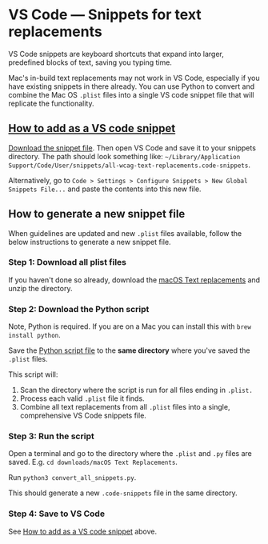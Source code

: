 # VS Code — Snippets for text replacements

VS Code snippets are keyboard shortcuts that expand into larger, predefined blocks of text, saving you typing time.

Mac's in-build text replacements may not work in VS Code, especially if you have existing snippets in there already. You can use Python to convert and combine the Mac OS `.plist` files into a single VS code snippet file that will replicate the functionality.

## [How to add as a VS code snippet](#how-to-add-as-a-vs-code-snippet)

[Download the snippet file](WCAG-Docs/VS-code-snippets/all-wcag-text-replacements.code-snippets). Then open VS Code and save it to your snippets directory. The path should look something like: `~/Library/Application Support/Code/User/snippets/all-wcag-text-replacements.code-snippets`.

Alternatively, go to `Code > Settings > Configure Snippets > New Global Snippets File...` and paste the contents into this new file.

## How to generate a new snippet file

When guidelines are updated and new `.plist` files available, follow the below instructions to generate a new snippet file.

### Step 1: Download all plist files

If you haven't done so already, download the [macOS Text replacements](WCAG-Docs/macOS-Text-Replacements) and unzip the directory.

### Step 2: Download the Python script

Note, Python is required. If you are on a Mac you can install this with `brew install python`. 

Save the [Python script file](WCAG-Docs/VS-code-snippets/convert_all_snippets.py) to the **same directory** where you've saved the `.plist` files. 

This script will:
1. Scan the directory where the script is run for all files ending in `.plist.`
2. Process each valid `.plist` file it finds.
3. Combine all text replacements from all `.plist` files into a single, comprehensive VS Code snippets file.

### Step 3: Run the script

Open a terminal and go to the directory where the `.plist` and `.py` files are saved. E.g. `cd downloads/macOS Text Replacements`.

Run `python3 convert_all_snippets.py`. 

This should generate a new `.code-snippets` file in the same directory.

### Step 4: Save to VS Code

See [How to add as a VS code snippet](#how-to-add-as-a-vs-code-snippet) above.
